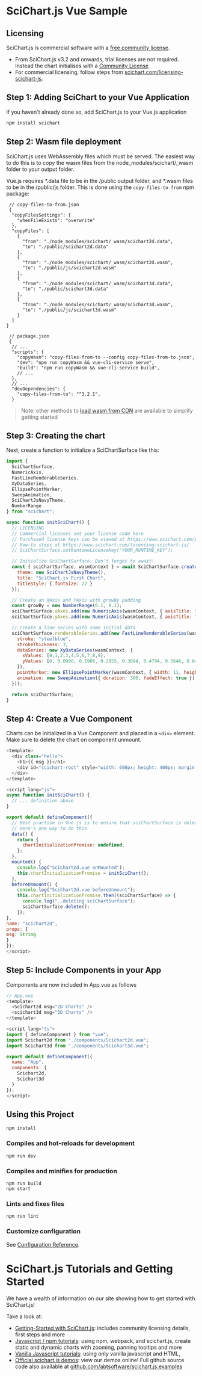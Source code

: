 # SciChart.js Vue Sample

## Licensing

SciChart.js is commercial software with a [free community license](https://scichart.com/community-licensing).

- From SciChart.js v3.2 and onwards, trial licenses are not required. Instead the chart initialises with a [Community License](https://scichart.com/community-licensing)
- For commercial licensing, follow steps from [scichart.com/licensing-scichart-js](https://scichart.com/licensing-scichart-js).


## Step 1: Adding SciChart to your Vue Application

If you haven't already done so, add SciChart.js to your Vue.js application
```javascript
npm install scichart 
```

## Step 2: Wasm file deployment

SciChart.js uses WebAssembly files which must be served. The easiest way to do this is to copy the wasm files from the node_modules/scichart/_wasm folder to your output folder.

Vue.js requires *.data file to be in the /public output folder, and *.wasm files to be in the /public/js folder. This is done using the `copy-files-to-from` npm package:

```
 // copy-files-to-from.json
 {
  "copyFilesSettings": {
    "whenFileExists": "overwrite"
  },
  "copyFiles": [
    {
      "from": "./node_modules/scichart/_wasm/scichart2d.data",
      "to": "./public/scichart2d.data"
    },
    {
      "from": "./node_modules/scichart/_wasm/scichart2d.wasm",
      "to": "./public/js/scichart2d.wasm"
    },
    {
      "from": "./node_modules/scichart/_wasm/scichart3d.data",
      "to": "./public/scichart3d.data"
    },
    {
      "from": "./node_modules/scichart/_wasm/scichart3d.wasm",
      "to": "./public/js/scichart3d.wasm"
    }
  ]
}

 // package.json
 {
  // ...
  "scripts": {
    "copyWasm": "copy-files-from-to --config copy-files-from-to.json",
    "dev": "npm run copyWasm && vue-cli-service serve",
    "build": "npm run copyWasm && vue-cli-service build",
    // ... 
  },
  // ... 
  "devDependencies": {
    "copy-files-from-to": "^3.2.1",
  }
```

> Note: other methods to [load wasm from CDN](https://www.scichart.com/documentation/js/current/webframe.html#Deploying%20Wasm%20or%20WebAssembly%20and%20Data%20Files%20with%20your%20app.html) are available to simplify getting started

## Step 3: Creating the chart

Next, create a function to initialize a SciChartSurface like this:

```javascript
import {
  SciChartSurface,
  NumericAxis,
  FastLineRenderableSeries,
  XyDataSeries,
  EllipsePointMarker,
  SweepAnimation,
  SciChartJsNavyTheme,
  NumberRange
} from "scichart";

async function initSciChart() {
  // LICENSING
  // Commercial licenses set your license code here
  // Purchased license keys can be viewed at https://www.scichart.com/profile
  // How-to steps at https://www.scichart.com/licensing-scichart-js/
  // SciChartSurface.setRuntimeLicenseKey("YOUR_RUNTIME_KEY");

  // Initialize SciChartSurface. Don't forget to await!
  const { sciChartSurface, wasmContext } = await SciChartSurface.create("scichart-root", {
    theme: new SciChartJsNavyTheme(),
    title: "SciChart.js First Chart",
    titleStyle: { fontSize: 22 }
  });

  // Create an XAxis and YAxis with growBy padding
  const growBy = new NumberRange(0.1, 0.1);
  sciChartSurface.xAxes.add(new NumericAxis(wasmContext, { axisTitle: "X Axis", growBy }));
  sciChartSurface.yAxes.add(new NumericAxis(wasmContext, { axisTitle: "Y Axis", growBy }));

  // Create a line series with some initial data
  sciChartSurface.renderableSeries.add(new FastLineRenderableSeries(wasmContext, {
    stroke: "steelblue",
    strokeThickness: 3,
    dataSeries: new XyDataSeries(wasmContext, {
      xValues: [0,1,2,3,4,5,6,7,8,9],
      yValues: [0, 0.0998, 0.1986, 0.2955, 0.3894, 0.4794, 0.5646, 0.6442, 0.7173, 0.7833]
    }),
    pointMarker: new EllipsePointMarker(wasmContext, { width: 11, height: 11, fill: "#fff" }),
    animation: new SweepAnimation({ duration: 300, fadeEffect: true })
  }));

  return sciChartSurface;
}
```

## Step 4: Create a Vue Component

Charts can be initialized in a Vue Component and placed in a `<div>` element. Make sure to delete the chart on component unmount.

```javascript
<template>
  <div class="hello">
    <h1>{{ msg }}</h1>
    <div id="scichart-root" style="width: 600px; height: 400px; margin: auto;"></div>
  </div>
</template>

<script lang="js">
async function initSciChart() {
  // ... definition above
}

export default defineComponent({
  // Best practise in Vue.js is to ensure that sciChartSurface is deleted on component unmount.
  // Here's one way to do this
  data() {
    return {
      chartInitializationPromise: undefined,
    };
  },
  mounted() {
    console.log("SciChart2d.vue onMounted");
    this.chartInitializationPromise = initSciChart();
  },
  beforeUnmount() {
    console.log("SciChart2d.vue beforeUnmount");
    this.chartInitializationPromise.then((sciChartSurface) => {
      console.log("..deleting sciChartSurface");
      sciChartSurface.delete();
    });
},
name: "scichart2d",
props: {
msg: String
}
});
</script>
```

## Step 5: Include Components in your App

Components are now included in App.vue as follows

```javascript
// App.vue 
<template>
  <Scichart2d msg="2D Charts" />
  <scichart3d msg="3D Charts" />
</template>

<script lang="ts">
import { defineComponent } from "vue";
import Scichart2d from "./components/Scichart2d.vue";
import Scichart3d from "./components/Scichart3d.vue";

export default defineComponent({
  name: "App",
  components: {
    Scichart2d,
    Scichart3d
  }
});
</script>
```

## Using this Project 
```
npm install
```

### Compiles and hot-reloads for development
```
npm run dev
```

### Compiles and minifies for production
```
npm run build
npm start
```

### Lints and fixes files
```
npm run lint
```

### Customize configuration
See [Configuration Reference](https://cli.vuejs.org/config/).

# SciChart.js Tutorials and Getting Started

We have a wealth of information on our site showing how to get started with SciChart.js!

Take a look at:

* [Getting-Started with SciChart.js](https://www.scichart.com/getting-started-scichart-js): includes community licensing details, first steps and more
* [Javascript / npm tutorials](https://www.scichart.com/documentation/js/current/Tutorial%2002%20-%20Adding%20Series%20and%20Data.html): using npm, webpack, and scichart.js, create static and dynamic charts with zooming, panning tooltips and more
* [Vanilla Javascript tutorials](https://www.scichart.com/documentation/js/current/Tutorial%2001%20-%20Including%20SciChart.js%20in%20an%20HTML%20Page.html): using only vanilla javascript and HTML,
* [Official scichart.js demos](https://demo.scichart.com): view our demos online! Full github source code also available at [github.com/abtsoftware/scichart.js.examples](https://github.com/abtsoftware/scichart.js.examples)

